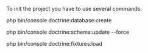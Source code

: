 To init the project you have to use several commands:

php bin/console doctrine:database:create

php bin/console doctrine:schema:update --force

php bin/console doctrine:fixtures:load
